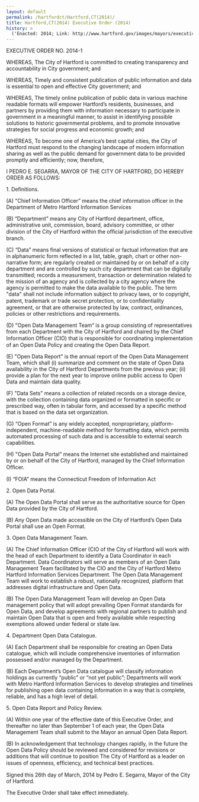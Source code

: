 ```yaml
---
layout: default
permalink: /hartfordct/Hartford,CT(2014)/
title: Hartford,CT(2014) Executive Order (2014)
history: >
  ('Enacted: 2014; Link: http://www.hartford.gov/images/mayors/executive_order_open_data.pdf; Means: Executive Order',)
---
```


<p>EXECUTIVE ORDER NO. 2014-1</p> <p>WHEREAS, The City of Hartford is committed to creating transparency and accountability in City government; and</p> <p>WHEREAS, Timely and consistent publication of public information and data is essential to open and effective City government; and</p> <p>WHEREAS, The timely online publication of public data in various machine readable formats will empower Hartford’s residents, businesses, and partners by providing them with information necessary to participate in government in a meaningful manner, to assist in identifying possible solutions to historic governmental problems, and to promote innovative strategies for social progress and economic growth; and</p> <p>WHEREAS, To become one of America’s best capital cities, the City of Hartford must respond to the changing landscape of modern information sharing as well as the public demand for government data to be provided promptly and efficiently; now, therefore,</p> <p>I PEDRO E. SEGARRA, MAYOR OF THE CITY OF HARTFORD, DO HEREBY ORDER AS FOLLOWS:</p> <p>1. Definitions.</p> <p>(A) "Chief Information Officer” means the chief information officer in the Department of Metro Hartford Information Services</p> <p>(B) “Department” means any City of Hartford department, office, administrative unit, commission, board, advisory committee, or other division of the City of Hartford within the ofﬁcial jurisdiction of the executive branch.</p> <p>(C) “Data” means final versions of statistical or factual information that are in alphanumeric form reflected in a list, table, graph, chart or other non-narrative form; are regularly created or maintained by or on behalf of a city department and are controlled by such city department that can be digitally transmitted; records a measurement, transaction or determination related to the mission of an agency and is collected by a city agency where the agency is permitted to make the data available to the public. The term "data" shall not include information subject to privacy laws, or to copyright, patent, trademark or trade secret protection, or to conﬁdentiality agreement, or that are otherwise protected by law, contract, ordinances, policies or other restrictions and requirements.</p> <p>(D) "Open Data Management Team“ is a group consisting of representatives from each Department with the City of Hartford and chaired by the Chief Information Ofﬁcer (CIO) that is responsible for coordinating implementation of an Open Data Policy and creating the Open Data Report.</p> <p>(E) "Open Data Report” is the annual report of the Open Data Management Team, which shall (i) summarize and comment on the state of Open Data availability in the City of Hartford Departments from the previous year; (ii) provide a plan for the next year to improve online public access to Open Data and maintain data quality.</p> <p>(F) "Data Sets" means a collection of related records on a storage device, with the collection containing data organized or formatted in specific or prescribed way, often in tabular form, and accessed by a specific method that is based on the data set organization.</p> <p>(G) “Open Format” is any widely accepted, nonproprietary, platform-independent, machine-readable method for formatting data, which permits automated processing of such data and is accessible to external search capabilities.</p> <p>(H) "Open Data Portal” means the Internet site established and maintained by or on behalf of the City of Hartford, managed by the Chief Information Ofﬁcer.</p> <p>(I) “FOIA” means the Connecticut Freedom of Information Act</p> <p>2. Open Data Portal.</p> <p>(A) The Open Data Portal shall serve as the authoritative source for Open Data provided by the City of Hartford.</p> <p>(B) Any Open Data made accessible on the City of Hartford’s Open Data Portal shall use an Open Format.</p> <p>3. Open Data Management Team.</p> <p>(A) The Chief Information Officer (CIO of the City of Hartford will work with the head of each Department to identify a Data Coordinator in each Department. Data Coordinators will serve as members of an Open Data Management Team facilitated by the CIO and the City of Hartford Metro Hartford Information Services Department. The Open Data Management Team will work to establish a robust, nationally recognized, platform that addresses digital infrastructure and Open Data.</p> <p>(B) The Open Data Management Team will develop an Open Data management policy that will adopt prevailing Open Format standards for Open Data, and develop agreements with regional partners to publish and maintain Open Data that is open and freely available while respecting exemptions allowed under federal or state law.</p> <p>4. Department Open Data Catalogue.</p> <p>(A) Each Department shall be responsible for creating an Open Data catalogue, which will include comprehensive inventories of information possessed and/or managed by the Department.</p> <p>(B) Each Department’s Open Data catalogue will classify information holdings as currently “public” or “not yet public”; Departments will work with Metro Hartford Information Services to develop strategies and timelines for publishing open data containing information in a way that is complete, reliable, and has a high level of detail.</p> <p>5. Open Data Report and Policy Review.</p> <p>(A) Within one year of the effective date of this Executive Order, and thereafter no later than September 1 of each year, the Open Data Management Team shall submit to the Mayor an annual Open Data Report.</p> <p>(B) In acknowledgement that technology changes rapidly, in the future the Open Data Policy should be reviewed and considered for revisions or additions that will continue to position The City of Hartford as a leader on issues of openness, efﬁciency, and technical best practices.</p> <p>Signed this 26th day of March, 2014 by Pedro E. Segarra, Mayor of the City of Hartford.</p> <p>The Executive Order shall take effect immediately.</p> <p/>